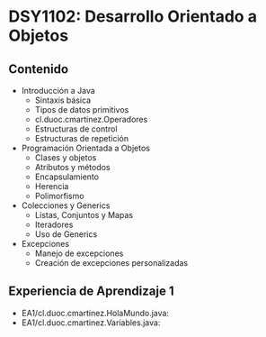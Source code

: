 # DSY1102: Desarrollo Orientado a Objetos
## Contenido

* Introducción a Java
  * Sintaxis básica
  * Tipos de datos primitivos
  * cl.duoc.cmartinez.Operadores
  * Estructuras de control
  * Estructuras de repetición
* Programación Orientada a Objetos
  * Clases y objetos
  * Atributos y métodos
  * Encapsulamiento
  * Herencia
  * Polimorfismo
* Colecciones y Generics
  * Listas, Conjuntos y Mapas
  * Iteradores
  * Uso de Generics
* Excepciones
  * Manejo de excepciones
  * Creación de excepciones personalizadas

## Experiencia de Aprendizaje 1
* EA1/cl.duoc.cmartinez.HolaMundo.java:
* EA1/cl.duoc.cmartinez.Variables.java: